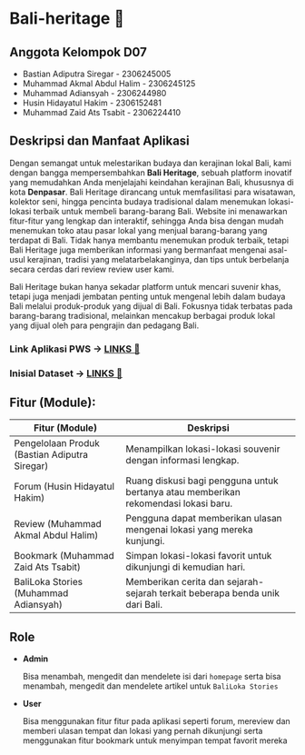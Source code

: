 # Bali-heritage 🍹

## Anggota Kelompok D07
- Bastian Adiputra Siregar - 2306245005
- Muhammad Akmal Abdul Halim - 2306245125
- Muhammad Adiansyah - 2306244980
- Husin Hidayatul Hakim - 2306152481
- Muhammad Zaid Ats Tsabit - 2306224410

## Deskripsi dan Manfaat Aplikasi
Dengan semangat untuk melestarikan budaya dan kerajinan lokal Bali, kami dengan bangga mempersembahkan **Bali Heritage**, sebuah platform inovatif yang memudahkan Anda menjelajahi keindahan kerajinan Bali, khususnya di kota **Denpasar**. Bali Heritage dirancang untuk memfasilitasi para wisatawan, kolektor seni, hingga pencinta budaya tradisional dalam menemukan lokasi-lokasi terbaik untuk membeli barang-barang Bali. Website ini menawarkan fitur-fitur yang lengkap dan interaktif, sehingga Anda bisa dengan mudah menemukan toko atau pasar lokal yang menjual barang-barang yang terdapat di Bali. Tidak hanya membantu menemukan produk terbaik, tetapi Bali Heritage juga memberikan informasi yang bermanfaat mengenai asal-usul kerajinan, tradisi yang melatarbelakanginya, dan tips untuk berbelanja secara cerdas dari review review user kami.

Bali Heritage bukan hanya sekadar platform untuk mencari suvenir khas, tetapi juga menjadi jembatan penting untuk mengenal lebih dalam budaya Bali melalui produk-produk yang dijual di Bali. Fokusnya tidak terbatas pada barang-barang tradisional, melainkan mencakup berbagai produk lokal yang dijual oleh para pengrajin dan pedagang Bali.



### Link Aplikasi PWS -> [LINKS 🔗](https://muhammad-adiansyah-baliheritage.pbp.cs.ui.ac.id/)

### Inisial Dataset -> [LINKS 🔗](https://shop.krisnabali.co.id/)



## Fitur (Module):
| Fitur (Module)         | Deskripsi                                                                                   |
|------------------------|---------------------------------------------------------------------------------------------|
| Pengelolaan Produk (Bastian Adiputra Siregar)    | Menampilkan lokasi-lokasi souvenir dengan informasi lengkap.                                |
| Forum (Husin Hidayatul Hakim)                 | Ruang diskusi bagi pengguna untuk bertanya atau memberikan rekomendasi lokasi baru.         |
| Review (Muhammad Akmal Abdul Halim)                | Pengguna dapat memberikan ulasan mengenai lokasi yang mereka kunjungi.                      |
| Bookmark (Muhammad Zaid Ats Tsabit)               | Simpan lokasi-lokasi favorit untuk dikunjungi di kemudian hari.                             |
| BaliLoka Stories  (Muhammad Adiansyah)     | Memberikan cerita dan sejarah-sejarah terkait beberapa benda unik dari Bali.               |

## Role
- **Admin**

  Bisa menambah, mengedit dan mendelete isi dari `homepage` serta bisa menambah, mengedit dan mendelete artikel untuk `BaliLoka Stories`
- **User**

  Bisa menggunakan fitur fitur pada aplikasi seperti forum, mereview dan memberi ulasan tempat dan lokasi yang pernah dikunjungi serta menggunakan fitur bookmark untuk menyimpan tempat favorit mereka
